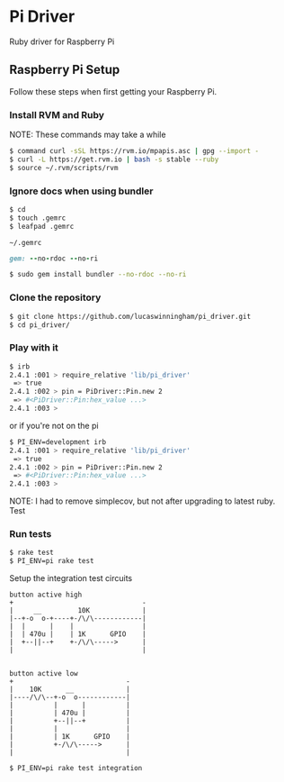 # Pi Driver

Ruby driver for Raspberry Pi

## Raspberry Pi Setup

Follow these steps when first getting your Raspberry Pi.

### Install RVM and Ruby

NOTE: These commands may take a while
```bash
$ command curl -sSL https://rvm.io/mpapis.asc | gpg --import -
$ curl -L https://get.rvm.io | bash -s stable --ruby
$ source ~/.rvm/scripts/rvm
```

### Ignore docs when using bundler

```bash
$ cd
$ touch .gemrc
$ leafpad .gemrc
```

`~/.gemrc`
```ruby
gem: --no-rdoc --no-ri
```

```bash
$ sudo gem install bundler --no-rdoc --no-ri
```

### Clone the repository

```bash
$ git clone https://github.com/lucaswinningham/pi_driver.git
$ cd pi_driver/
```

### Play with it

```bash
$ irb
2.4.1 :001 > require_relative 'lib/pi_driver'
 => true 
2.4.1 :002 > pin = PiDriver::Pin.new 2
 => #<PiDriver::Pin:hex_value ...> 
2.4.1 :003 > 
```

or if you're not on the pi

```bash
$ PI_ENV=development irb
2.4.1 :001 > require_relative 'lib/pi_driver'
 => true 
2.4.1 :002 > pin = PiDriver::Pin.new 2
 => #<PiDriver::Pin:hex_value ...> 
2.4.1 :003 > 
```

NOTE: I had to remove simplecov, but not after upgrading to latest ruby. Test

### Run tests

```bash
$ rake test
$ PI_ENV=pi rake test
```

Setup the integration test circuits

```
button active high
+                                -
|     __         10K             |
|--+-o  o-+----+-/\/\------------|
|  |      |    |                 |
|  | 470u |    | 1K      GPIO    |
|  +--||--+    +-/\/\----->      |
|                                |


button active low
+                            -
|    10K      __             |
|----/\/\--+-o  o------------|
|          |      |          |
|          | 470u |          |
|          +--||--+          |
|          |                 |
|          | 1K      GPIO    |
|          +-/\/\----->      |
|                            |
```

```bash
$ PI_ENV=pi rake test integration
```
